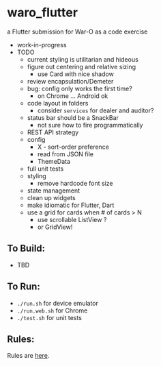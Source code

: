 waro_flutter
=========

a Flutter submission for War-O as a code exercise

* work-in-progress
* TODO
    - current styling is utilitarian and hideous
    - figure out centering and relative sizing
        - use Card with nice shadow
    - review encapsulation/Demeter
    - bug: config only works the first time?
        - on Chrome ... Android ok
    - code layout in folders
        - consider `services` for dealer and auditor?
    - status bar should be a SnackBar
        - not sure how to fire programmatically
    - REST API strategy
    - config 
        - X - sort-order preference
        - read from JSON file 
        - ThemeData
    - full unit tests
    - styling
        - remove hardcode font size
    - state management
    - clean up widgets
    - make idiomatic for Flutter, Dart 
    - use a grid for cards when # of cards > N
        - use scrollable ListView ?
        - or GridView! 

To Build:
---------

* TBD

To Run:
---------

* `./run.sh` for device emulator
* `./run.web.sh` for Chrome
* `./test.sh` for unit tests

Rules:
---------

Rules are [here](Rules.md).
